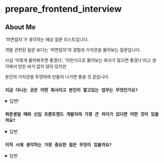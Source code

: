 # prepare_frontend_interview

## About Me

'피면접자'가 생각하는 예상 질문 리스트입니다.

개발 관련된 질문 보다는 '피면접자'의 경험과 가치관을 물어보는 질문입니다.

사실 '이렇게 물어봐주면 좋겠다', '이런식으로 물어보는 회사가 많으면 좋겠다'라고 생각해서 만든 바가 없지 않아 있지만

본인의 가치관을 투영하여 만들어 나가면 좋을 것 같습니다.

### `지금 다니는 곳은 어떤 회사이고 본인이 맡고있는 업무는 무엇인가요?`

<details>

<summary>답변!</summary>

```
이 부분은 온전히 개인적인 내용이라 따로 담지 않겠습니다만, 저의 경우에는 이렇게 대답할 것 같습니다
```

**OO** 은 **OO** 와 관련된 서비스를 제공하고 있는 회사입니다.

저는 **OO**의 **FE** 개발자로서,

- 을/를 구성합니다
- 을/를 구현합니다
- 경험이 있습니다
- 하고 있습니다

- 할 예정입니다

</details>

### `취준생일 때와 신입 프론트엔드 개발자의 가장 큰 차이가 있다면 어떤 것이 있을까요?`

<details>
<summary>답변</summary>

정말 가장 큰 차이가 있다면 '**책임감**'이라고 생각합니다. 혼자 개발을 하다가 어려운 태스크를 만나면 포기하거나 우선순위에 밀려 잊게 되는 경향이 없지 않아 있었습니다. 하지만, 현업에서는 실제 서비스와 연동되는 사항이기 때문에 포기가 아닌 최선의 결과물을 만들어야 했습니다. 모든 것이 완벽한 코드는 아니더라도 그렇게 만들어낸 결과물을 피드백 받고, 더 나은 코드를 작성하고 한 단계 더 성장할 수 있다는 점이 취준생일 때와 신입 개발자가 가지는 가장 큰 차이라고 생각합니다.

</details>

### `이직 시에 생각하는 가장 중요한 점은 무엇이 있을까요?`

<details>
<summary>답변</summary>

제가 생각하기에 이직 시에 고려할 요소 들은 다음과 같습니다.

1. 연봉
2. 워라밸 + 복지
3. 개인의 성장 가능성
4. 회사의 성장 가능성
5. 동료

저의 경우에는 ~~

연봉도 매우 매우 중요한 요소 중 하나이지만 **회사의 성장 가능성**과 **동료**를 많이 보게 되는 것 같습니다.

대표님 또는 동료들과의 팀 미팅을 통해서, 회사에 대한 열정과 믿음이 저의 의지를 더 불태워 줄 수 있다는 것을 경험했습니다. 자신이 하는 일에 대한 확신이 있고 이러한 동료들과 함께 한다면 자연스럽게 더 나은 방향으로 흘러갈 수 있다고 생각합니다. 이를 통해 더 효율적으로 코드를 짜거나 자기 개발과 같은 개인의 성장도 자연스럽게 따라 올 수 있다고 생각합니다.

</details>
